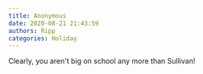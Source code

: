 ```yaml
---
title: Anonymous
date: 2020-08-21 21:43:59
authors: Ripp
categories: Holiday
---
```


 Clearly, you aren't big on school any more than Sullivan!